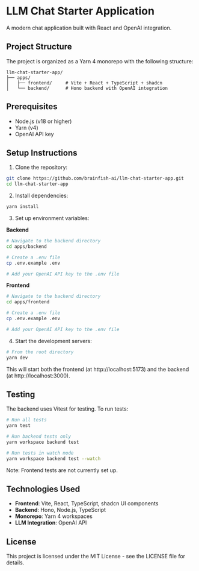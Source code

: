 # LLM Chat Starter Application

A modern chat application built with React and OpenAI integration.

## Project Structure

The project is organized as a Yarn 4 monorepo with the following structure:

```
llm-chat-starter-app/
├── apps/
│   ├── frontend/     # Vite + React + TypeScript + shadcn
│   └── backend/      # Hono backend with OpenAI integration
```

## Prerequisites

- Node.js (v18 or higher)
- Yarn (v4)
- OpenAI API key

## Setup Instructions

1. Clone the repository:

```bash
git clone https://github.com/brainfish-ai/llm-chat-starter-app.git
cd llm-chat-starter-app
```

2. Install dependencies:

```bash
yarn install
```

3. Set up environment variables:

**Backend**

```bash
# Navigate to the backend directory
cd apps/backend

# Create a .env file
cp .env.example .env

# Add your OpenAI API key to the .env file
```

**Frontend**

```bash
# Navigate to the backend directory
cd apps/frontend

# Create a .env file
cp .env.example .env

# Add your OpenAI API key to the .env file
```

4. Start the development servers:

```bash
# From the root directory
yarn dev
```

This will start both the frontend (at http://localhost:5173) and the backend (at http://localhost:3000).

## Testing

The backend uses Vitest for testing. To run tests:

```bash
# Run all tests
yarn test

# Run backend tests only
yarn workspace backend test

# Run tests in watch mode
yarn workspace backend test --watch
```

Note: Frontend tests are not currently set up.

## Technologies Used

- **Frontend**: Vite, React, TypeScript, shadcn UI components
- **Backend**: Hono, Node.js, TypeScript
- **Monorepo**: Yarn 4 workspaces
- **LLM Integration**: OpenAI API

## License

This project is licensed under the MIT License - see the LICENSE file for details.
